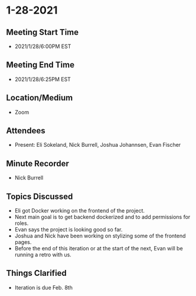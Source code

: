 # 1-28-2021
## Meeting Start Time
- 2021/1/28/6:00PM EST

## Meeting End Time
- 2021/1/28/6:25PM EST

## Location/Medium
- Zoom

## Attendees
- Present: Eli Sokeland, Nick Burrell, Joshua Johannsen, Evan Fischer

## Minute Recorder
- Nick Burrell

## Topics Discussed
- Eli got Docker working on the frontend of the project.
- Next main goal is to get backend dockerized and to add permissions for roles.
- Evan says the project is looking good so far.
- Joshua and Nick have been working on stylizing some of the frontend pages.
- Before the end of this iteration or at the start of the next, Evan will be running a retro with us.
## Things Clarified
- Iteration is due Feb. 8th
